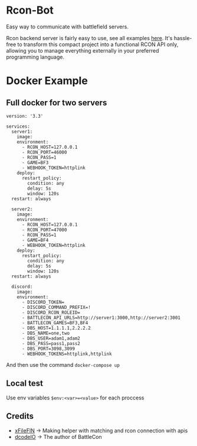 # Rcon-Bot
Easy way to communicate with battlefield servers.

Rcon backend server is fairly easy to use, see all examples [here](https://github.com/Bartis1313/Rcon-Bot/tree/master/Discord/src/commands/moderation).
It's hassle-free to transform this compact project into a functional RCON API only, allowing you to manage everything externally in your preferred programming language.

# Docker Example

## Full docker for two servers
```
version: '3.3'

services:
  server1:
    image: 
    environment:
      - RCON_HOST=127.0.0.1
      - RCON_PORT=46000
      - RCON_PASS=1
      - GAME=BF3
      - WEBHOOK_TOKEN=httplink
    deploy:
      restart_policy:
        condition: any
        delay: 5s
        window: 120s
  restart: always

  server2:
    image: 
    environment:
      - RCON_HOST=127.0.0.1
      - RCON_PORT=47000
      - RCON_PASS=1
      - GAME=BF4
      - WEBHOOK_TOKEN=httplink
    deploy:
      restart_policy:
        condition: any
        delay: 5s
        window: 120s
  restart: always

  discord:
    image: 
    environment: 
      - DISCORD_TOKEN=
      - DISCORD_COMMAND_PREFIX=!
      - DISCORD_RCON_ROLEID=
      - BATTLECON_API_URLS=http://server1:3000,http://server2:3001
      - BATTLECON_GAMES=BF3,BF4
      - DBS_HOST=1.1.1.1,2.2.2.2
      - DBS_NAME=one,two
      - DBS_USER=adam1,adam2
      - DBS_PASS=pass1,pass2
      - DBS_PORT=3098,3099
      - WEBHOOK_TOKENS=httplink,httplink
```

And then use the command `docker-compose up`

## Local test
Use env variables ``$env:<var>=<value>`` for each proccess

## Credits 
- [xFileFIN](https://github.com/Razer2015) -> Making helper with matching and rcon connection with apis
- [dcodeIO](https://github.com/dcodeIO) -> The author of BattleCon
